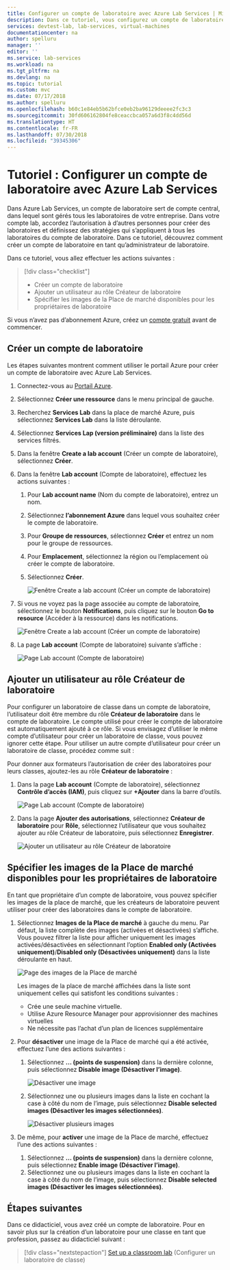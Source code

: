 ```yaml
---
title: Configurer un compte de laboratoire avec Azure Lab Services | Microsoft Docs
description: Dans ce tutoriel, vous configurez un compte de laboratoire avec Azure Lab Services.
services: devtest-lab, lab-services, virtual-machines
documentationcenter: na
author: spelluru
manager: ''
editor: ''
ms.service: lab-services
ms.workload: na
ms.tgt_pltfrm: na
ms.devlang: na
ms.topic: tutorial
ms.custom: mvc
ms.date: 07/17/2018
ms.author: spelluru
ms.openlocfilehash: b60c1e84eb5b62bfce0eb2ba96129deeee2fc3c3
ms.sourcegitcommit: 30fd606162804fe8ceaccbca057a6d3f8c4dd56d
ms.translationtype: HT
ms.contentlocale: fr-FR
ms.lasthandoff: 07/30/2018
ms.locfileid: "39345306"
---
```

# <a name="tutorial-set-up-a-lab-account-with-azure-lab-services"></a>Tutoriel : Configurer un compte de laboratoire avec Azure Lab Services
Dans Azure Lab Services, un compte de laboratoire sert de compte central, dans lequel sont gérés tous les laboratoires de votre entreprise. Dans votre compte lab, accordez l’autorisation à d’autres personnes pour créer des laboratoires et définissez des stratégies qui s’appliquent à tous les laboratoires du compte de laboratoire. Dans ce tutoriel, découvrez comment créer un compte de laboratoire en tant qu’administrateur de laboratoire. 

Dans ce tutoriel, vous allez effectuer les actions suivantes :

> [!div class="checklist"]
> * Créer un compte de laboratoire
> * Ajouter un utilisateur au rôle Créateur de laboratoire
> * Spécifier les images de la Place de marché disponibles pour les propriétaires de laboratoire

Si vous n’avez pas d’abonnement Azure, créez un [compte gratuit](https://azure.microsoft.com/free/) avant de commencer.

## <a name="create-a-lab-account"></a>Créer un compte de laboratoire
Les étapes suivantes montrent comment utiliser le portail Azure pour créer un compte de laboratoire avec Azure Lab Services. 

1. Connectez-vous au [Portail Azure](https://portal.azure.com).
2. Sélectionnez **Créer une ressource** dans le menu principal de gauche.
3. Recherchez **Services Lab** dans la place de marché Azure, puis sélectionnez **Services Lab** dans la liste déroulante. 
4. Sélectionnez **Services Lap (version préliminaire)** dans la liste des services filtrés. 
1. Dans la fenêtre **Create a lab account** (Créer un compte de laboratoire), sélectionnez **Créer**.
2. Dans la fenêtre **Lab account** (Compte de laboratoire), effectuez les actions suivantes : 
    1. Pour **Lab account name** (Nom du compte de laboratoire), entrez un nom. 
    2. Sélectionnez **l’abonnement Azure** dans lequel vous souhaitez créer le compte de laboratoire.
    3. Pour **Groupe de ressources**, sélectionnez **Créer** et entrez un nom pour le groupe de ressources.
    4. Pour **Emplacement**, sélectionnez la région ou l’emplacement où créer le compte de laboratoire. 
    5. Sélectionnez **Créer**. 

        ![Fenêtre Create a lab account (Créer un compte de laboratoire)](../media/tutorial-setup-lab-account/lab-account-settings.png)
5. Si vous ne voyez pas la page associée au compte de laboratoire, sélectionnez le bouton **Notifications**, puis cliquez sur le bouton **Go to resource** (Accéder à la ressource) dans les notifications. 

    ![Fenêtre Create a lab account (Créer un compte de laboratoire)](../media/tutorial-setup-lab-account/notification-go-to-resource.png)    
6. La page **Lab account** (Compte de laboratoire) suivante s’affiche :

    ![Page Lab account (Compte de laboratoire)](../media/tutorial-setup-lab-account/lab-account-page.png)

## <a name="add-a-user-to-the-lab-creator-role"></a>Ajouter un utilisateur au rôle Créateur de laboratoire
Pour configurer un laboratoire de classe dans un compte de laboratoire, l’utilisateur doit être membre du rôle **Créateur de laboratoire** dans le compte de laboratoire. Le compte utilisé pour créer le compte de laboratoire est automatiquement ajouté à ce rôle. Si vous envisagez d’utiliser le même compte d’utilisateur pour créer un laboratoire de classe, vous pouvez ignorer cette étape. Pour utiliser un autre compte d’utilisateur pour créer un laboratoire de classe, procédez comme suit : 

Pour donner aux formateurs l’autorisation de créer des laboratoires pour leurs classes, ajoutez-les au rôle **Créateur de laboratoire** :

1. Dans la page **Lab account** (Compte de laboratoire), sélectionnez **Contrôle d’accès (IAM)**, puis cliquez sur **+Ajouter** dans la barre d’outils. 

    ![Page Lab account (Compte de laboratoire)](../media/tutorial-setup-lab-account/access-control.png)
2. Dans la page **Ajouter des autorisations**, sélectionnez **Créateur de laboratoire** pour **Rôle**, sélectionnez l’utilisateur que vous souhaitez ajouter au rôle Créateur de laboratoire, puis sélectionnez **Enregistrer**. 

    ![Ajouter un utilisateur au rôle Créateur de laboratoire](../media/tutorial-setup-lab-account/add-user-to-lab-creator-role.png)

## <a name="specify-marketplace-images-available-to-lab-owners"></a>Spécifier les images de la Place de marché disponibles pour les propriétaires de laboratoire
En tant que propriétaire d’un compte de laboratoire, vous pouvez spécifier les images de la place de marché, que les créateurs de laboratoire peuvent utiliser pour créer des laboratoires dans le compte de laboratoire. 

1. Sélectionnez **Images de la Place de marché** à gauche du menu. Par défaut, la liste complète des images (activées et désactivées) s’affiche. Vous pouvez filtrer la liste pour afficher uniquement les images activées/désactivées en sélectionnant l’option **Enabled only (Activées uniquement)**/**Disabled only (Désactivées uniquement)** dans la liste déroulante en haut. 
    
    ![Page des images de la Place de marché](../media/tutorial-setup-lab-account/marketplace-images-page.png)

    Les images de la place de marché affichées dans la liste sont uniquement celles qui satisfont les conditions suivantes :
        
    - Crée une seule machine virtuelle.
    - Utilise Azure Resource Manager pour approvisionner des machines virtuelles
    - Ne nécessite pas l’achat d’un plan de licences supplémentaire
2. Pour **désactiver** une image de la Place de marché qui a été activée, effectuez l’une des actions suivantes : 
    1. Sélectionnez **... (points de suspension)** dans la dernière colonne, puis sélectionnez **Disable image (Désactiver l’image)**. 

        ![Désactiver une image](../media/tutorial-setup-lab-account/disable-one-image.png) 
    2. Sélectionnez une ou plusieurs images dans la liste en cochant la case à côté du nom de l’image, puis sélectionnez **Disable selected images (Désactiver les images sélectionnées)**. 

        ![Désactiver plusieurs images](../media/tutorial-setup-lab-account/disable-multiple-images.png) 
1. De même, pour **activer** une image de la Place de marché, effectuez l’une des actions suivantes : 
    1. Sélectionnez **... (points de suspension)** dans la dernière colonne, puis sélectionnez **Enable image (Désactiver l’image)**. 
    2. Sélectionnez une ou plusieurs images dans la liste en cochant la case à côté du nom de l’image, puis sélectionnez **Disable selected images (Désactiver les images sélectionnées)**. 

## <a name="next-steps"></a>Étapes suivantes
Dans ce didacticiel, vous avez créé un compte de laboratoire. Pour en savoir plus sur la création d’un laboratoire pour une classe en tant que profession, passez au didacticiel suivant :

> [!div class="nextstepaction"]
> [Set up a classroom lab](tutorial-setup-classroom-lab.md) (Configurer un laboratoire de classe)

